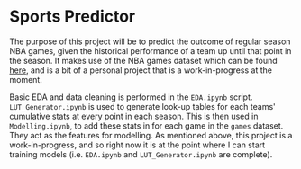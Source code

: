 # Sports Predictor

The purpose of this project will be to predict the outcome of regular season NBA games, given the historical performance of a team up until that point in the season.  It makes use of the NBA games dataset which can be found [here](https://www.kaggle.com/nathanlauga/nba-games), and is a bit of a personal project that is a work-in-progress at the moment.  

Basic EDA and data cleaning is performed in the `EDA.ipynb` script.  `LUT_Generator.ipynb` is used to generate look-up tables for each teams' cumulative stats at every point in each season.  This is then used in `Modelling.ipynb`, to add these stats in for each game in the `games` dataset.  They act as the features for modelling.  As mentioned above, this project is a work-in-progress, and so right now it is at the point where I can start training models (i.e. `EDA.ipynb` and `LUT_Generator.ipynb` are complete).
